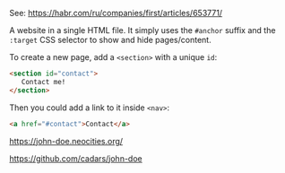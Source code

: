See: https://habr.com/ru/companies/first/articles/653771/

A website in a single HTML file. It simply uses the `#anchor` suffix and the `:target` CSS selector to show and hide pages/content.

To create a new page, add a `<section>` with a unique `id`:
```html
<section id="contact">
   Contact me!
</section>
```
Then you could add a link to it inside `<nav>`:
```html
<a href="#contact">Contact</a>
```


https://john-doe.neocities.org/

https://github.com/cadars/john-doe
